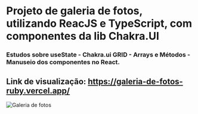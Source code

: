 # Projeto de galeria de fotos, utilizando ReacJS e TypeScript, com componentes da lib Chakra.UI
### Estudos sobre useState - Chakra.ui GRID - Arrays e Métodos - Manuseio dos componentes no React.
## Link de visualização: <a href='https://galeria-de-fotos-ruby.vercel.app/' target="_blank">https://galeria-de-fotos-ruby.vercel.app/</a>
![Galeria de fotos](https://github.com/Zuucas/Galeria-de-fotos/assets/106625939/7cfce52e-af30-4e28-878b-d70038b220a4)
